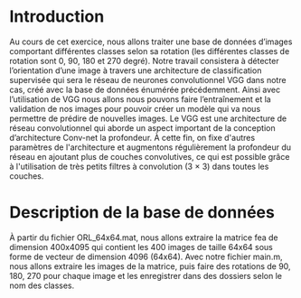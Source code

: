 # Introduction

Au cours de cet exercice, nous allons traiter une base de données d’images comportant  différentes classes selon sa rotation (les différentes classes de rotation sont 0,  90, 180 et 270 degré). Notre travail consistera à détecter l’orientation d’une  image à travers une architecture de classification supervisée qui sera le réseau  de neurones convolutionnel VGG dans notre cas, créé avec la base de données  énumérée précédemment. Ainsi avec l’utilisation de VGG nous allons nous
pouvons faire l’entraînement et la validation de nos images pour pouvoir créer  un modèle qui va nous permettre de prédire de nouvelles images.
Le VGG est une architecture de réseau convolutionnel qui aborde un aspect
important de la conception d’architecture Conv-net la profondeur. À cette fin, on  fixe d'autres paramètres de l'architecture et augmentons régulièrement la  profondeur du réseau en ajoutant plus de couches convolutives, ce qui est  possible grâce à l'utilisation de très petits filtres à convolution (3 × 3) dans toutes  les couches.

# Description de la base de données

À partir du fichier ORL_64x64.mat, nous allons extraire la matrice fea de  dimension 400x4095 qui contient les 400 images de taille 64x64 sous forme de  vecteur de dimension 4096 (64x64). Avec notre fichier main.m, nous allons  extraire les images de la matrice, puis faire des rotations de 90, 180, 270 pour  chaque image et les enregistrer dans des dossiers selon le nom des classes.
